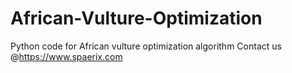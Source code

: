 # African-Vulture-Optimization
Python code for African vulture optimization algorithm
Contact us @https://www.spaerix.com
